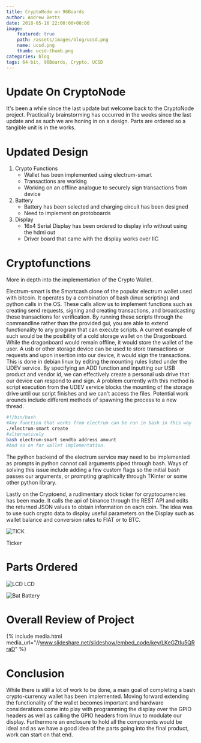 ```yaml
---
title: CryptoNode on 96Boards
author: Andrew Betts 
date: 2018-05-16 22:00:00+00:00
image:
    featured: true
    path: /assets/images/blog/ucsd.png
    name: ucsd.png
    thumb: ucsd-thumb.png
categories: blog
tags: 64-bit, 96Boards, Crypto, UCSD
---
```


# Update On CryptoNode
It's been a while since the last update but welcome back to the CryptoNode project. Practicality brainstorming has occurred in the weeks since the last update and as such we are honing in on a design. Parts are ordered so a tangible unit is in the works.

# Updated Design
1. Crypto Functions
	* Wallet has been implemented using electrum-smart
	* Transactions are working
	* Working on an offline analogue to securely sign transactions from device
2. Battery
	* Battery has been selected and charging circuit has been designed
	* Need to implement on protoboards
3. Display
	* 16x4 Serial Display has been ordered to display info without using the hdmi out
	* Driver board that came with the display works over IIC
	
# Cryptofunctions
More in depth into the implementation of the Crypto Wallet.

Electrum-smart is the Smartcash clone of the popular electrum wallet used with bitcoin. It operates by a combination of bash (linux scripting) and python calls in the OS. These calls allow us to implement functions such as creating send requests, signing and creating transactions, and broadcasting these transactions for verification. By running these scripts through the commandline rather than the provided gui, you are able to extend functionality  to any program that can execute scripts. A current example of such would be the posibility of a cold storage wallet on the Dragonboard. While the dragonboard would remain offline, it would store the wallet of the user. A usb or other storage device can be used to store transactions or requests and upon insertion into our device, it would sign the transactions. This is done in debian linux by editing the mounting rules listed under the UDEV service.
By specifying an ADD function and inputting our USB product and vendor id, we can effectively create a personal usb drive that our device can respond to and sign. A problem currently with this method is script execution from the UDEV service blocks the mounting of the storage drive until our script finishes and we can't access the files. Potential work arounds include different methods of spawning the process to a new thread.

```bash
#!/bin/bash
#Any function that works from electrum can be run in bash in this way
./electrum-smart create
#alternatively
bash electrum-smart sendto address amount
#And so on for wallet implementation.
```
The python backend of the electrum service may need to be implemented as prompts in python cannot call arguments piped through bash. Ways of solving this issue include adding a few custom flags so the initial bash passes our arguments, or prompting graphically through TKinter or some other python library.

Lastly on the Cryptoend, a rudimentary stock ticker for cryptocurrencies has been made. It calls the api of binance through the REST API and edits the returned JSON values to obtain information on each coin. The idea was to use such crypto data to display useful parameters on the Display such as wallet balance and conversion rates to FIAT or to BTC.

![TICK](https://i.imgur.com/6qzB1AQ.png)

Ticker

# Parts Ordered

![LCD](https://images-na.ssl-images-amazon.com/images/I/817viZaVlCL._SL1500_.jpg)
LCD

![Bat](https://media.digikey.com/Photos/Sparkfun%20Elec%20%20Photos/MFG_PRT-13856.jpg)
Battery




# Overall Review of Project

{% include media.html media_url="//www.slideshare.net/slideshow/embed_code/key/LKeGZtIu5QRraD" %}

# Conclusion
While there is still a lot of work to be done, a main goal of completing a bash crypto-currency wallet has been implemented. Moving forward extending the functionality of the wallet becomes important and hardware considerations come into play with programming the display over the GPIO headers as well as calling the GPIO headers from linux to modulate our display. Furthermore an enclosure to hold all the components would be ideal and as we have a good idea of the parts going into the final product, work can start on that end.